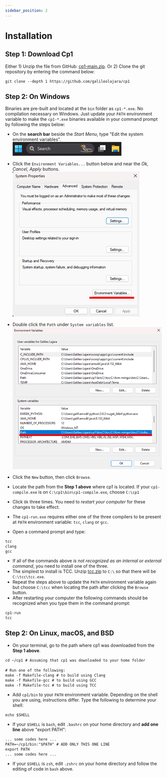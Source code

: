 ```yaml
---
sidebar_position: 2
---
```


# Installation

## Step 1: Download Cp1
Either 1) Unzip the file from GitHub: [cp1-main.zip](https://github.com/galileolajara/cp1/archive/refs/heads/main.zip). Or 2) Clone the git repository by entering the command below:
```
git clone --depth 1 https://github.com/galileolajara/cp1
```

## Step 2: On Windows
Binaries are pre-built and located at the `bin` folder as `cp1-*.exe`. No compilation necessary on Windows. Just update your `PATH` environment variable to make the `cp1-*.exe` binaries available in your command prompt by following the steps below:
- On the **search bar** beside the *Start Menu*, type "Edit the system environment variables".
![search bar](searchbar.png)
- Click the `Environment Variables...` button below and near the *Ok, Cancel, Apply* buttons.
![environment variables button](environmentvariables.png)
- Double click the `Path` under `System variables` list.
![list of variables](listofvariables.png)
- Click the `New` button, then click `Browse`.
- Locate the path from the **Step 1 above** where cp1 is located. If your `cp1-compile.exe` is on `C:\cp1\bin\cp1-compile.exe`, choose `C:\cp1`
- Click `Ok` three times. You need to *restart your computer* for these changes to take effect.

- The `cp1-run.exe` requires either one of the three compilers to be present at `PATH` environment variable: `tcc`, `clang` or `gcc`.
- Open a command prompt and type:
```
tcc
clang
gcc
```
- If all of the commands above *is not recognized as an internal or external command*, you need to install one of the three.
- The simplest to install is TCC. Unzip [tcc.zip](http://download.savannah.gnu.org/releases/tinycc/tcc-0.9.27-win64-bin.zip) to `C:\` so that there will be `C:\tcc\tcc.exe`.
- Repeat the steps above to update the `PATH` environment variable again but choose `C:\tcc` when locating the path after clicking the `Browse` button.
- After restarting your computer the following commands should be recognized when you type them in the command prompt:
```
cp1-run
tcc
```

## Step 2: On Linux, macOS, and BSD
- On your terminal, go to the path where cp1 was downloaded from the **Step 1 above**.
```
cd ~/cp1 # Assuming that cp1 was downloaded to your home folder

# Run one of the following:
make -f Makefile-clang # to build using Clang
make -f Makefile-gcc # to build using GCC
make -f Makefile-tcc # to build using TCC
```
- Add `cp1/bin` to your `PATH` environment variable. Depending on the shell you are using, instructions differ. Type the following to determine your shell:
```
echo $SHELL
```
- If your `$SHELL` is `bash`, edit `.bashrc` on your home directory and **add one line** above "export PATH":
```
... some codes here ...
PATH=~/cp1/bin:"$PATH" # ADD ONLY THIS ONE LINE
export PATH
... some codes here ...
```
- If your `$SHELL` is `zsh`, edit `.zshrc` on your home directory and follow the editing of code in `bash` above.
